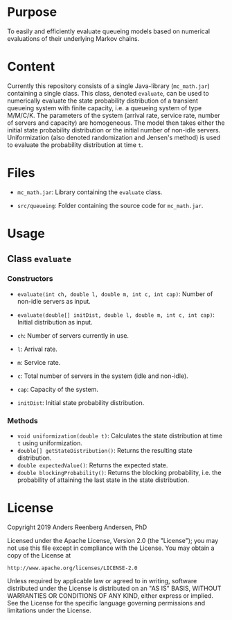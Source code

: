# Purpose
To easily and efficiently evaluate queueing models based on numerical evaluations of their underlying Markov chains.

# Content
Currently this repository consists of a single Java-library (`mc_math.jar`) containing a single class. This class, denoted `evaluate`, can be used to numerically evaluate the state probability distribution of a transient queueing system with finite capacity, i.e. a queueing system of type M/M/C/K. The parameters of the system (arrival rate, service rate, number of servers and capacity) are homogeneous. The model then takes either the initial state probability distribution or the initial number of non-idle servers. Uniformization (also denoted randomization and Jensen's method) is used to evaluate the probability distribution at time `t`. 

# Files

- `mc_math.jar`: Library containing the `evaluate` class.

- `src/queueing`: Folder containing the source code for `mc_math.jar`.  

# Usage

## Class `evaluate`

### Constructors

- `evaluate(int ch, double l, double m, int c, int cap)`: Number of non-idle servers as input.

- `evaluate(double[] initDist, double l, double m, int c, int cap)`: Initial distribution as input.  

- `ch`: Number of servers currently in use.
- `l`: Arrival rate. 
- `m`: Service rate.
- `c`: Total number of servers in the system (idle and non-idle).
- `cap`: Capacity of the system.
- `initDist`: Initial state probability distribution.

### Methods

- `void uniformization(double t)`: Calculates the state distribution at time `t` using uniformization.
- `double[] getStateDistribution()`: Returns the resulting state distribution.
- `double expectedValue()`: Returns the expected state.
- `double blockingProbability()`: Returns the blocking probability, i.e. the probability of attaining the last state in the state distribution.

# License
Copyright 2019 Anders Reenberg Andersen, PhD

Licensed under the Apache License, Version 2.0 (the "License");
you may not use this file except in compliance with the License.
You may obtain a copy of the License at

    http://www.apache.org/licenses/LICENSE-2.0

Unless required by applicable law or agreed to in writing, software
distributed under the License is distributed on an "AS IS" BASIS,
WITHOUT WARRANTIES OR CONDITIONS OF ANY KIND, either express or implied.
See the License for the specific language governing permissions and
limitations under the License.
